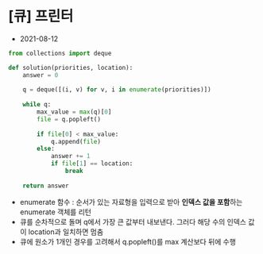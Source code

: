 # [큐] 프린터

- 2021-08-12

```python
from collections import deque

def solution(priorities, location):
    answer = 0
    
    q = deque([(i, v) for v, i in enumerate(priorities)])
    
    while q:
        max_value = max(q)[0]
        file = q.popleft()
        
        if file[0] < max_value:
            q.append(file)
        else:
            answer += 1
            if file[1] == location:
                break
    
    return answer
```

- enumerate 함수 : 순서가 있는 자료형을 입력으로 받아 **인덱스 값을 포함**하는 enumerate 객체를 리턴
- 큐를 순차적으로 돌며 q에서 가장 큰 값부터 내보낸다. 그러다 해당 수의 인덱스 값이 location과 일치하면 멈춤
- 큐에 원소가 1개인 경우를 고려해서 q.popleft()를 max 계산보다 뒤에 수행

